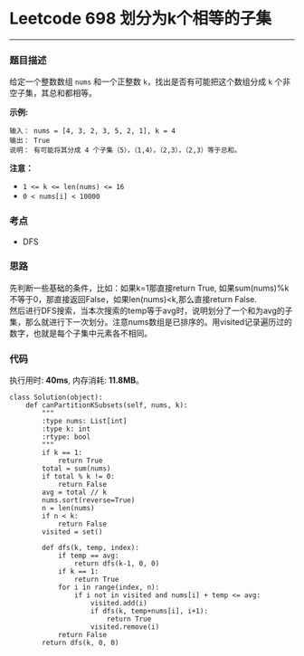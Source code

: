 # Leetcode 698 划分为k个相等的子集
***
### 题目描述
给定一个整数数组 `nums` 和一个正整数 `k`，找出是否有可能把这个数组分成 `k` 个非空子集，其总和都相等。

**示例:**  

	输入： nums = [4, 3, 2, 3, 5, 2, 1], k = 4
	输出： True
	说明： 有可能将其分成 4 个子集（5），（1,4），（2,3），（2,3）等于总和。
	
**注意：**  

* `1 <= k <= len(nums) <= 16`
* `0 < nums[i] < 10000`
	

### 考点

* DFS

### 思路  
先判断一些基础的条件，比如：如果k=1那直接return True, 如果sum(nums)%k不等于0，那直接返回False，如果len(nums)<k,那么直接return False.  
然后进行DFS搜索，当本次搜索的temp等于avg时，说明划分了一个和为avg的子集，那么就进行下一次划分。注意nums数组是已排序的。用visited记录遍历过的数字，也就是每个子集中元素各不相同。


### 代码
执行用时: **40ms**, 内存消耗: **11.8MB**。


```
class Solution(object):
    def canPartitionKSubsets(self, nums, k):
        """
        :type nums: List[int]
        :type k: int
        :rtype: bool
        """
        if k == 1:
            return True
        total = sum(nums)
        if total % k != 0:
            return False
        avg = total // k
        nums.sort(reverse=True)
        n = len(nums)
        if n < k:
            return False
        visited = set()
        
        def dfs(k, temp, index):
            if temp == avg:
                return dfs(k-1, 0, 0)
            if k == 1:
                return True
            for i in range(index, n):
                if i not in visited and nums[i] + temp <= avg:
                    visited.add(i)
                    if dfs(k, temp+nums[i], i+1):
                        return True
                    visited.remove(i)
            return False
        return dfs(k, 0, 0)
```
